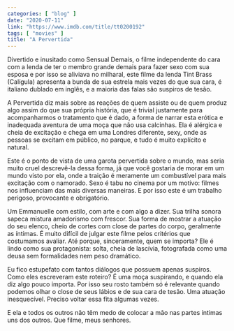 ```yaml
---
categories: [ "blog" ]
date: "2020-07-11"
link: "https://www.imdb.com/title/tt0200192"
tags: [ "movies" ]
title: "A Pervertida"
---
```

Divertido e inusitado como Sensual Demais, o filme independente do cara com a lenda de ter o membro grande demais para fazer sexo com sua esposa e por isso se aliviava no milharal, este filme da lenda Tint Brass (Calígula) apresenta a bunda de sua estrela mais vezes do que sua cara, é italiano dublado em inglês, e a maioria das falas são suspiros de tesão.

A Pervertida diz mais sobre as reações de quem assiste ou de quem produz algo assim do que sua própria história, que é trivial justamente para acompanharmos o tratamento que é dado, a forma de narrar esta erótica e inadequada aventura de uma moça que não usa calcinhas. Ela é alérgica e cheia de excitação e chega em uma Londres diferente, sexy, onde as pessoas se excitam em público, no parque, e tudo é muito explícito e natural.

Este é o ponto de vista de uma garota pervertida sobre o mundo, mas seria muito cruel descrevê-la dessa forma, já que você gostaria de morar em um mundo visto por ela, onde a traição é meramente um combustível para mais excitação com o namorado. Sexo é tabu no cinema por um motivo: filmes nos influenciam das mais diversas maneiras. E por isso este é um trabalho perigoso, provocante e obrigatório.

Um Emmanuelle com estilo, com arte e com algo a dizer. Sua trilha sonora sapeca mistura amadorismo com frescor. Sua forma de mostrar a atuação do seu elenco, cheio de cortes com close de partes do corpo, geralmente as íntimas. É muito difícil de julgar este filme pelos critérios que costumamos avaliar. Até porque, sinceramente, quem se importa? Ele é lindo como sua protagonista: solta, cheia de lascívia, fotografada como uma deusa sem formalidades nem peso dramático.

Eu fico estupefato com tantos diálogos que possuem apenas suspiros. Como eles escreveram este roteiro? É uma moça suspirando, e quando ela diz algo pouco importa. Por isso seu rosto também só é relevante quando podemos olhar o close de seus lábios e de sua cara de tesão. Uma atuação inesquecível. Preciso voltar essa fita algumas vezes.

E ela e todos os outros não têm medo de colocar a mão nas partes íntimas uns dos outros. Que filme, meus senhores.
